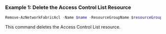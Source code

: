 ### Example 1: Delete the Access Control List Resource
```powershell
Remove-AzNetworkFabricAcl -Name $name -ResourceGroupName $resourceGroupName
```

This command deletes the Access Control List resource.

